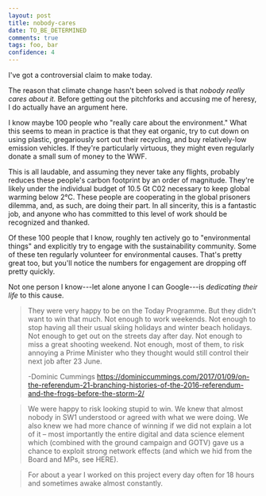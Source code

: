 ```yaml
---
layout: post
title: nobody-cares
date: TO_BE_DETERMINED
comments: true
tags: foo, bar
confidence: 4
---
```


I've got a controversial claim to make today.

The reason that climate change hasn't been solved is that *nobody really cares
about it.* Before getting out the pitchforks and accusing me of heresy, I do
actually have an argument here.

I know maybe 100 people who "really care about the environment." What this seems
to mean in practice is that they eat organic, try to cut down on using plastic,
gregariously sort out their recycling, and buy relatively-low emission vehicles.
If they're particularly virtuous, they might even regularly donate a small sum
of money to the WWF.

This is all laudable, and assuming they never take any flights, probably reduces
these people's carbon footprint by an order of magnitude. They're likely under
the individual budget of 10.5 Gt C02 necessary to keep global warming below
2&deg;C. These people are cooperating in the global prisoners dilemma, and, as
such, are doing their part. In all sincerity, this is a fantastic job, and
anyone who has committed to this level of work should be recognized and thanked.

Of these 100 people that I know, roughly ten actively go to "environmental
things" and explicitly try to engage with the sustainability community. Some of
these ten regularly volunteer for environmental causes. That's pretty great too,
but you'll notice the numbers for engagement are dropping off pretty quickly.

Not one person I know---let alone anyone I can Google---is *dedicating their
life* to this cause.


> They were very happy to be on the Today Programme. But they didn’t want to win
> that much. Not enough to work weekends. Not enough to stop having all their
> usual skiing holidays and winter beach holidays. Not enough to get out on the
> streets day after day.  Not enough to miss a great shooting weekend. Not
> enough, most of them, to risk annoying a Prime Minister who they thought would
> still control their next job after 23 June.
>
> -Dominic Cummings
https://dominiccummings.com/2017/01/09/on-the-referendum-21-branching-histories-of-the-2016-referendum-and-the-frogs-before-the-storm-2/

> We were happy to risk looking stupid to win. We knew that almost nobody in SW1
> understood or agreed with what we were doing. We also knew we had more chance
> of winning if we did not explain a lot of it – most importantly the entire
> digital and data science element which (combined with the ground campaign and
> GOTV) gave us a chance to exploit strong network effects  (and which we hid
> from the Board and MPs, see HERE).

> For about a year I worked on this project every day often for 18 hours and
> sometimes awake almost constantly.

